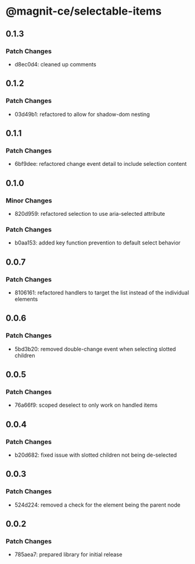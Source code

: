 # @magnit-ce/selectable-items

## 0.1.3

### Patch Changes

- d8ec0d4: cleaned up comments

## 0.1.2

### Patch Changes

- 03d49b1: refactored to allow for shadow-dom nesting

## 0.1.1

### Patch Changes

- 6bf9dee: refactored change event detail to include selection content

## 0.1.0

### Minor Changes

- 820d959: refactored selection to use aria-selected attribute

### Patch Changes

- b0aa153: added key function prevention to default select behavior

## 0.0.7

### Patch Changes

- 8106161: refactored handlers to target the list instead of the individual elements

## 0.0.6

### Patch Changes

- 5bd3b20: removed double-change event when selecting slotted children

## 0.0.5

### Patch Changes

- 76a66f9: scoped deselect to only work on handled items

## 0.0.4

### Patch Changes

- b20d682: fixed issue with slotted children not being de-selected

## 0.0.3

### Patch Changes

- 524d224: removed a check for the element being the parent node

## 0.0.2

### Patch Changes

- 785aea7: prepared library for initial release
